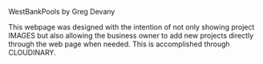 WestBankPools
by Greg Devany


This webpage was designed with the intention of not only showing project IMAGES
but also allowing the business owner to add new projects directly through the
web page when needed.  This is accomplished through CLOUDINARY.  
